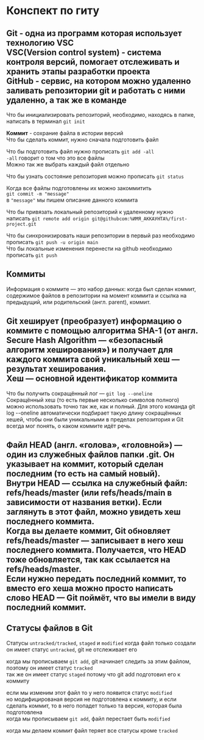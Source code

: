 # Конспект по гиту

**Git** - одна из программ которая использует технологию VSC  
**VSC(Version control system)** - система контроля версий, помогает отслеживать и хранить этапы разработки проекта  
**GitHub** - сервис, на котором можно удаленно заливать репозитории git и работать с ними удаленно, а так же в команде  
----
Что бы инициализировать репозиторий, необходимо, находясь в папке, написать в терминал `git init`  

**Коммит** - сохрание файла в истории версий  
Что бы сделать коммит, нужно сначала подготовить файл  

Что бы подготовить файл нужно прописать `git add -all`  
`-all` говорит о том что это все файлы  
Можно так же выбрать каждый файл отдельно  

Что бы узнать состояние репозитория можно прописать `git status`

Когда все файлы подготовлены их можно закоммитить  
`git commit -m "message"`  
в `"message"` мы пишем описание данного коммита  

Что бы привязать локальный репозиторий к удаленному нужно написать
`git remote add origin git@githubcom:%ИМЯ_АККАУНТА%/first-project.git `

Что бы синхронизировать наши репозитории в первый раз необходимо прописать `git push -u origin main`  
Что бы локальные изменения перенести на github необходимо прописать `git push`

## Коммиты
Информация о коммите — это набор данных: когда был сделан коммит, содержимое файлов в репозитории на момент коммита и ссылка на предыдущий, или родительский (англ. parent), коммит.

Git хеширует (преобразует) информацию о коммите с помощью алгоритма SHA-1 (от англ. Secure Hash Algorithm — «безопасный алгоритм хеширования») и получает для каждого коммита свой уникальный хеш — результат хеширования.  
**Хеш — основной идентификатор коммита**
----
Что бы получить сокращённый лог — `git log --oneline`  
Сокращённый хеш (то есть первые несколько символов полного) можно использовать точно так же, как и полный. Для этого команда git log --oneline автоматически подбирает такую длину сокращённых хешей, чтобы они были уникальными в пределах репозитория и Git всегда мог понять, о каком коммите идёт речь.  

**Файл HEAD** (англ. «голова», «головной») — один из служебных файлов папки .git. Он указывает на коммит, который сделан последним (то есть на самый новый).  
Внутри HEAD — ссылка на служебный файл: refs/heads/master (или refs/heads/main в зависимости от названия ветки). Если заглянуть в этот файл, можно увидеть хеш последнего коммита.  
Когда вы делаете коммит, Git обновляет refs/heads/master — записывает в него хеш последнего коммита.  Получается, что HEAD тоже обновляется, так как ссылается на refs/heads/master.  
Если нужно передать последний коммит, то вместо его хеша можно просто написать слово HEAD — Git поймёт, что вы имели в виду последний коммит.
----
## Статусы файлов в Git
Статусы `untracked/tracked`, `staged` и `modified`
когда файл только создали он имеет статус `untracked`, git не отслеживает его

когда мы прописываем `git add`, git начинает следить за этим файлом, поэтому он имеет статус `tracked`  
так же он имеет статус `staged` потому что git add подготовил его к коммиту

если мы изменим этот файл то у него появится статус `modified`  
но модифицированая версия не подготовлена к коммиту, и если сделать коммит, то в него попадет только та версия, которая была подготовлена  
когда мы прописываем `git add`, файл перестает быть `modified`

когда мы делаем коммит файл теряет все статусы кроме `tracked`